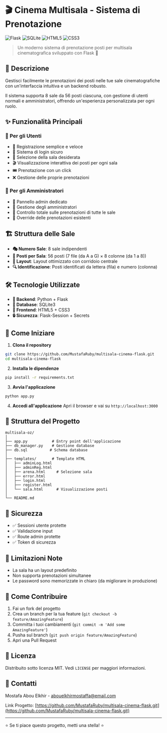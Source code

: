 # 🎬 Cinema Multisala - Sistema di Prenotazione

![Flask](https://img.shields.io/badge/flask-%23000.svg?style=for-the-badge&logo=flask&logoColor=white)
![SQLite](https://img.shields.io/badge/sqlite-%2307405e.svg?style=for-the-badge&logo=sqlite&logoColor=white)
![HTML5](https://img.shields.io/badge/html5-%23E34F26.svg?style=for-the-badge&logo=html5&logoColor=white)
![CSS3](https://img.shields.io/badge/css3-%231572B6.svg?style=for-the-badge&logo=css3&logoColor=white)

> Un moderno sistema di prenotazione posti per multisala cinematografica sviluppato con Flask 🚀

## 📝 Descrizione

Gestisci facilmente le prenotazioni dei posti nelle tue sale cinematografiche con un'interfaccia intuitiva e un backend robusto. 

Il sistema supporta 8 sale da 56 posti ciascuna, con gestione di utenti normali e amministratori, offrendo un'esperienza personalizzata per ogni ruolo.

## ✨ Funzionalità Principali

### 👥 Per gli Utenti
- 📝 Registrazione semplice e veloce
- 🔐 Sistema di login sicuro
- 🎯 Selezione della sala desiderata
- 🎬 Visualizzazione interattiva dei posti per ogni sala
- 🎟️ Prenotazione con un click
- ❌ Gestione delle proprie prenotazioni

### 👑 Per gli Amministratori
- 🔑 Pannello admin dedicato
- 👥 Gestione degli amministratori
- 🎫 Controllo totale sulle prenotazioni di tutte le sale
- 🔄 Override delle prenotazioni esistenti

## 🏗️ Struttura delle Sale

- **🎭 Numero Sale**: 8 sale indipendenti
- **💺 Posti per Sala**: 56 posti (7 file (da A a G) × 8 colonne (da 1 a 8))
- **🎯 Layout**: Layout ottimizzato con corridoio centrale
- **🔍 Identificazione**: Posti identificati da lettera (fila) e numero (colonna)

## 🛠️ Tecnologie Utilizzate

- **🐍 Backend**: Python + Flask
- **💾 Database**: SQLite3
- **🎨 Frontend**: HTML5 + CSS3
- **🔒 Sicurezza**: Flask-Session + Secrets

## 🚀 Come Iniziare

1. **Clona il repository**
```bash
git clone https://github.com/MustafaRuby/multisala-cinema-flask.git
cd multisala-cinema-flask
```

2. **Installa le dipendenze**
```bash
pip install -r requirements.txt
```

3. **Avvia l'applicazione**
```bash
python app.py
```

4. **Accedi all'applicazione**
Apri il browser e vai su `http://localhost:3000`

## 📂 Struttura del Progetto

```
multisala-oz/
│
├── app.py           # Entry point dell'applicazione
├── db_manager.py    # Gestione database
├── db.sql          # Schema database
│
├── templates/       # Template HTML
│   ├── adminLog.html
│   ├── adminReg.html
│   ├── arena.html     # Selezione sala
│   ├── error.html
│   ├── login.html
│   ├── register.html
│   └── sala.html      # Visualizzazione posti
│
└── README.md
```

## 🔐 Sicurezza

- ✅ Sessioni utente protette
- ✅ Validazione input
- ✅ Route admin protette
- ✅ Token di sicurezza

## 🚧 Limitazioni Note

- La sala ha un layout predefinito
- Non supporta prenotazioni simultanee
- Le password sono memorizzate in chiaro (da migliorare in produzione)

## 🤝 Come Contribuire

1. Fai un fork del progetto
2. Crea un branch per la tua feature (`git checkout -b feature/AmazingFeature`)
3. Committa i tuoi cambiamenti (`git commit -m 'Add some AmazingFeature'`)
4. Pusha sul branch (`git push origin feature/AmazingFeature`)
5. Apri una Pull Request

## 📄 Licenza

Distribuito sotto licenza MIT. Vedi `LICENSE` per maggiori informazioni.

## 📧 Contatti

Mostafa Abou Elkhir - [abouelkhirmostaffa@email.com](mailto:abouelkhirmostaffa@email.com)

Link Progetto: [https://github.com/MustafaRuby/multisala-cinema-flask.git](https://github.com/MustafaRuby/multisala-cinema-flask.git)

---
⭐️ Se ti piace questo progetto, metti una stella! ⭐️